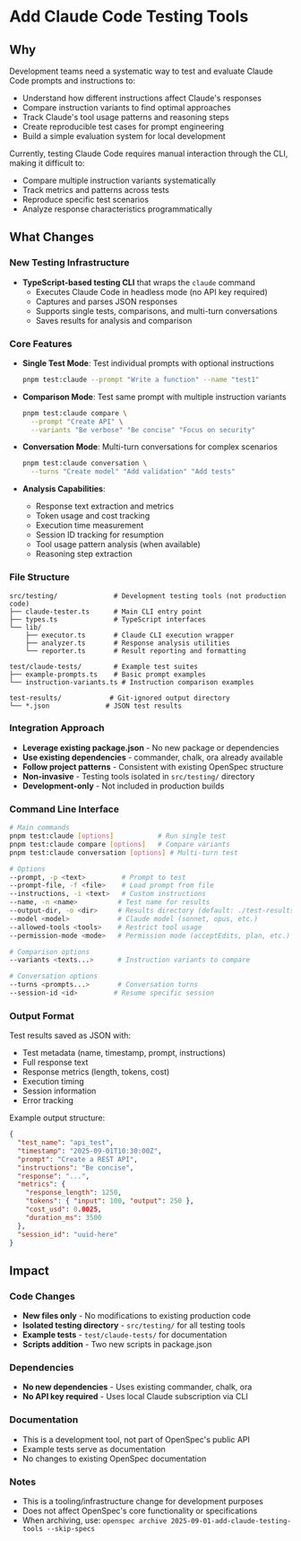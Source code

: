 # Add Claude Code Testing Tools

## Why

Development teams need a systematic way to test and evaluate Claude Code prompts and instructions to:
- Understand how different instructions affect Claude's responses
- Compare instruction variants to find optimal approaches
- Track Claude's tool usage patterns and reasoning steps
- Create reproducible test cases for prompt engineering
- Build a simple evaluation system for local development

Currently, testing Claude Code requires manual interaction through the CLI, making it difficult to:
- Compare multiple instruction variants systematically
- Track metrics and patterns across tests
- Reproduce specific test scenarios
- Analyze response characteristics programmatically

## What Changes

### New Testing Infrastructure
- **TypeScript-based testing CLI** that wraps the `claude` command
  - Executes Claude Code in headless mode (no API key required)
  - Captures and parses JSON responses
  - Supports single tests, comparisons, and multi-turn conversations
  - Saves results for analysis and comparison

### Core Features
- **Single Test Mode**: Test individual prompts with optional instructions
  ```bash
  pnpm test:claude --prompt "Write a function" --name "test1"
  ```

- **Comparison Mode**: Test same prompt with multiple instruction variants
  ```bash
  pnpm test:claude compare \
    --prompt "Create API" \
    --variants "Be verbose" "Be concise" "Focus on security"
  ```

- **Conversation Mode**: Multi-turn conversations for complex scenarios
  ```bash
  pnpm test:claude conversation \
    --turns "Create model" "Add validation" "Add tests"
  ```

- **Analysis Capabilities**:
  - Response text extraction and metrics
  - Token usage and cost tracking
  - Execution time measurement
  - Session ID tracking for resumption
  - Tool usage pattern analysis (when available)
  - Reasoning step extraction

### File Structure
```
src/testing/              # Development testing tools (not production code)
├── claude-tester.ts      # Main CLI entry point
├── types.ts              # TypeScript interfaces
└── lib/
    ├── executor.ts       # Claude CLI execution wrapper
    ├── analyzer.ts       # Response analysis utilities
    └── reporter.ts       # Result reporting and formatting

test/claude-tests/        # Example test suites
├── example-prompts.ts    # Basic prompt examples
└── instruction-variants.ts # Instruction comparison examples

test-results/            # Git-ignored output directory
└── *.json              # JSON test results
```

### Integration Approach
- **Leverage existing package.json** - No new package or dependencies
- **Use existing dependencies** - commander, chalk, ora already available
- **Follow project patterns** - Consistent with existing OpenSpec structure
- **Non-invasive** - Testing tools isolated in `src/testing/` directory
- **Development-only** - Not included in production builds

### Command Line Interface
```bash
# Main commands
pnpm test:claude [options]           # Run single test
pnpm test:claude compare [options]   # Compare variants
pnpm test:claude conversation [options] # Multi-turn test

# Options
--prompt, -p <text>         # Prompt to test
--prompt-file, -f <file>    # Load prompt from file
--instructions, -i <text>   # Custom instructions
--name, -n <name>          # Test name for results
--output-dir, -o <dir>     # Results directory (default: ./test-results)
--model <model>            # Claude model (sonnet, opus, etc.)
--allowed-tools <tools>    # Restrict tool usage
--permission-mode <mode>   # Permission mode (acceptEdits, plan, etc.)

# Comparison options
--variants <texts...>      # Instruction variants to compare

# Conversation options  
--turns <prompts...>       # Conversation turns
--session-id <id>         # Resume specific session
```

### Output Format
Test results saved as JSON with:
- Test metadata (name, timestamp, prompt, instructions)
- Full response text
- Response metrics (length, tokens, cost)
- Execution timing
- Session information
- Error tracking

Example output structure:
```json
{
  "test_name": "api_test",
  "timestamp": "2025-09-01T10:30:00Z",
  "prompt": "Create a REST API",
  "instructions": "Be concise",
  "response": "...",
  "metrics": {
    "response_length": 1250,
    "tokens": { "input": 100, "output": 250 },
    "cost_usd": 0.0025,
    "duration_ms": 3500
  },
  "session_id": "uuid-here"
}
```

## Impact

### Code Changes
- **New files only** - No modifications to existing production code
- **Isolated testing directory** - `src/testing/` for all testing tools
- **Example tests** - `test/claude-tests/` for documentation
- **Scripts addition** - Two new scripts in package.json

### Dependencies
- **No new dependencies** - Uses existing commander, chalk, ora
- **No API key required** - Uses local Claude subscription via CLI

### Documentation
- This is a development tool, not part of OpenSpec's public API
- Example tests serve as documentation
- No changes to existing OpenSpec documentation

### Notes
- This is a tooling/infrastructure change for development purposes
- Does not affect OpenSpec's core functionality or specifications
- When archiving, use: `openspec archive 2025-09-01-add-claude-testing-tools --skip-specs`